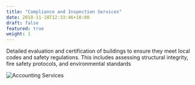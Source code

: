 ```yaml
---
title: "Compliance and Inspection Services"
date: 2018-11-18T12:33:46+10:00
draft: false
featured: true
weight: 1
---
```


Detailed evaluation and certification of buildings to ensure they meet local codes and safety regulations. This includes assessing structural integrity, fire safety protocols, and environmental standards
<!--more-->

![Accounting Services](/images/austin-distel-nGc5RT2HmF0-unsplash.jpg)
